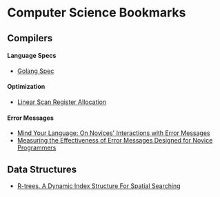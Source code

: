 Computer Science Bookmarks
==========================

## Compilers ##

#### Language Specs ####
- [Golang Spec](https://golang.org/ref/spec)

#### Optimization ####
- [Linear Scan Register Allocation](http://web.cs.ucla.edu/~palsberg/course/cs132/linearscan.pdf)

#### Error Messages ####
- [Mind Your Language: On Novices' Interactions with Error Messages](http://cs.brown.edu/~sk/Publications/Papers/Published/mfk-mind-lang-novice-inter-error-msg/paper.pdf)
- [Measuring the Effectiveness of Error Messages Designed for Novice Programmers](http://cs.brown.edu/~sk/Publications/Papers/Published/mfk-measur-effect-error-msg-novice-sigcse/paper.pdf)

## Data Structures ##
- [R-trees. A Dynamic Index Structure For Spatial Searching](http://www-db.deis.unibo.it/courses/SI-LS/papers/Gut84.pdf)

